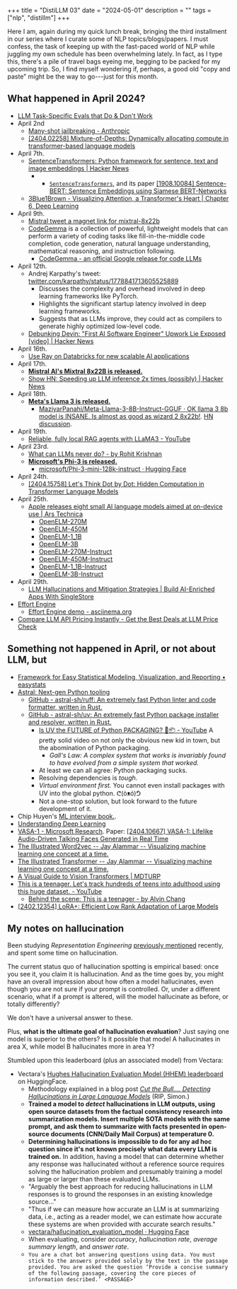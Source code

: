 +++
title = "DistiLLM 03"
date = "2024-05-01"
description = ""
tags = ["nlp", "distillm"]
+++



Here I am, again during my quick lunch break, bringing the third installment in our series where I curate some of NLP topics/blogs/papers. I must confess, the task of keeping up with the fast-paced world of NLP while juggling my own schedule has been overwhelming lately. In fact, as I type this, there's a pile of travel bags eyeing me, begging to be packed for my upcoming trip. So, I find myself wondering if, perhaps, a good old "copy and paste" might be the way to go---just for this month.

## What happened in April 2024?

- [LLM Task-Specific Evals that Do & Don't Work](https://eugeneyan.com/writing/evals/)
- April 2nd
  - [Many-shot jailbreaking - Anthropic](https://www.anthropic.com/research/many-shot-jailbreaking)
  - [\[2404.02258\] Mixture-of-Depths: Dynamically allocating compute in transformer-based language models](https://arxiv.org/abs/2404.02258)
- April 7th.
  - [SentenceTransformers: Python framework for sentence, text and image embeddings \| Hacker News](https://news.ycombinator.com/item?id=39959790)
    - - [`SentenceTransformers`](https://sbert.net/), and its paper [\[1908.10084\] Sentence-BERT: Sentence Embeddings using Siamese BERT-Networks](https://arxiv.org/abs/1908.10084)
  - [3Blue1Brown - Visualizing Attention, a Transformer's Heart \| Chapter 6, Deep Learning](https://www.3blue1brown.com/lessons/attention)
- April 9th.
  - [Mistral tweet a magnet link for mixtral-8x22b](https://simonwillison.net/2024/Apr/10/mixtral-8x22b/)
  - [CodeGemma](https://ai.google.dev/gemma/docs/codegemma) is a collection of powerful, lightweight models that can perform a variety of coding tasks like fill-in-the-middle code completion, code generation, natural language understanding, mathematical reasoning, and instruction following.
    - [CodeGemma - an official Google release for code LLMs](https://huggingface.co/blog/codegemma)
- April 12th.
  - Andrej Karpathy's tweet: [twitter.com/karpathy/status/1778841713605525889](https://x.com/karpathy/status/1778841713605525889)
    - Discusses the complexity and overhead involved in deep learning frameworks like PyTorch.
    - Highlights the significant startup latency involved in deep learning frameworks.
    - Suggests that as LLMs improve, they could act as compilers to generate highly optimized low-level code.
  - [Debunking Devin: "First AI Software Engineer" Upwork Lie Exposed \[video\] \| Hacker News](https://news.ycombinator.com/item?id=40008109)
- April 16th.
  - [Use Ray on Databricks for new scalable AI applications](https://www.databricks.com/blog/announcing-general-availability-ray-databricks)
- April 17th.
  - [**Mistral AI's Mixtral 8x22B is released.**](https://mistral.ai/news/mixtral-8x22b/)
  - [Show HN: Speeding up LLM inference 2x times (possibly) | Hacker News](https://news.ycombinator.com/item?id=40067677)
- April 18th.
  - [**Meta's Llama 3 is released.**](https://llama.meta.com/llama3/)
    - [MaziyarPanahi/Meta-Llama-3-8B-Instruct-GGUF · OK llama 3 8b model is INSANE. Is almost as good as wizard 2 8x22b!](https://huggingface.co/MaziyarPanahi/Meta-Llama-3-8B-Instruct-GGUF/discussions/5). [HN discussion](https://news.ycombinator.com/item?id=40084699).
- April 19th.
  - [Reliable, fully local RAG agents with LLaMA3 - YouTube](https://www.youtube.com/watch?v=-ROS6gfYIts)
- April 23rd.
  - [What can LLMs never do? - by Rohit Krishnan](https://www.strangeloopcanon.com/p/what-can-llms-never-do)
  - [**Microsoft's Phi-3 is released.**](https://azure.microsoft.com/en-us/blog/introducing-phi-3-redefining-whats-possible-with-slms/)
    - [microsoft/Phi-3-mini-128k-instruct · Hugging Face](https://huggingface.co/microsoft/Phi-3-mini-128k-instruct)
- April 24th.
  - [\[2404.15758\] Let's Think Dot by Dot: Hidden Computation in Transformer Language Models](https://arxiv.org/abs/2404.15758)
- April 25th.
  - [Apple releases eight small AI language models aimed at on-device use \| Ars Technica](https://arstechnica.com/information-technology/2024/04/apple-releases-eight-small-ai-language-models-aimed-at-on-device-use/)
    - [OpenELM-270M](https://huggingface.co/apple/OpenELM-270M)
    - [OpenELM-450M](https://huggingface.co/apple/OpenELM-450M)
    - [OpenELM-1_1B](https://huggingface.co/apple/OpenELM-1_1B)
    - [OpenELM-3B](https://huggingface.co/apple/OpenELM-3B)
    - [OpenELM-270M-Instruct](https://huggingface.co/apple/OpenELM-270M-Instruct)
    - [OpenELM-450M-Instruct](https://huggingface.co/apple/OpenELM-450M-Instruct)
    - [OpenELM-1_1B-Instruct](https://huggingface.co/apple/OpenELM-1_1B-Instruct)
    - [OpenELM-3B-Instruct](https://huggingface.co/apple/OpenELM-3B-Instruct)
- April 29th.
  - [LLM Hallucinations and Mitigation Strategies | Build AI-Enriched Apps With SingleStore](https://www.singlestore.com/blog/llm-hallucinations-and-mitigation-strategies/)
- [Effort Engine](https://kolinko.github.io/effort/)
  - [Effort Engine demo - asciinema.org](https://asciinema.org/a/654503)
- [Compare LLM API Pricing Instantly - Get the Best Deals at LLM Price Check](https://llmpricecheck.com/)

## Something not happened in April, or not about LLM, but

- [Framework for Easy Statistical Modeling, Visualization, and Reporting • easystats](https://easystats.github.io/easystats/)
- [Astral: Next-gen Python tooling](https://astral.sh/)
  - [GitHub - astral-sh/ruff: An extremely fast Python linter and code formatter, written in Rust.](https://github.com/astral-sh/ruff)
  - [GitHub - astral-sh/uv: An extremely fast Python package installer and resolver, written in Rust.](https://github.com/astral-sh/uv)
    - [Is UV the FUTURE of Python PACKAGING? 🐍📦 - YouTube](https://www.youtube.com/watch?v=_FdjW47Au30) A pretty solid video on not only the obvious new kid in town, but the abomination of Python packaging.
      - *Gall's Law: A complex system that works is invariably found to have evolved from a simple system that worked.*
    - At least we can all agree: Python packaging sucks.
    - Resolving dependencies is *tough*.
    - *Virtual environment first.* You cannot even install packages with UV into the global python. ᕦ(òᴥó)ᕥ
    - Not a one-stop solution, but look forward to the future development of it.
- Chip Huyen's [ML interview book.](https://huyenchip.com/ml-interviews-book/).
- [Understanding Deep Learning](https://udlbook.github.io/udlbook/)
- [VASA-1 - Microsoft Research](https://www.microsoft.com/en-us/research/project/vasa-1/). Paper: [\[2404.10667\] VASA-1: Lifelike Audio-Driven Talking Faces Generated in Real Time](https://arxiv.org/abs/2404.10667)
- [The Illustrated Word2vec -- Jay Alammar -- Visualizing machine learning one concept at a time.](https://jalammar.github.io/illustrated-word2vec/)
- [The Illustrated Transformer -- Jay Alammar -- Visualizing machine learning one concept at a time.](https://jalammar.github.io/illustrated-transformer/)
- [A Visual Guide to Vision Transformers \| MDTURP](https://blog.mdturp.ch/posts/2024-04-05-visual_guide_to_vision_transformer.html)
- [This is a teenager. Let's track hundreds of teens into adulthood using this huge dataset. - YouTube](https://youtu.be/fKv1Mixv0Hk?si=6AGGKptFFzP7SlYS)
  - [Behind the scene: This is a teenager - by Alvin Chang](https://bigcharts.substack.com/p/behind-the-scene-this-is-a-teenager)
- [\[2402.12354\] LoRA+: Efficient Low Rank Adaptation of Large Models](https://arxiv.org/abs/2402.12354)

## My notes on hallucination

Been studying *Representation Engineering* [previously mentioned](/posts/distillm-01/) recently, and spent some time on hallucination.

The current status quo of hallucination spotting is empirical based: once you see it, you claim it is hallucination. And as the time goes by, you might have an overall impression about how often a model hallucinates, even though you are not sure if your prompt is controlled. Or, under a different scenario, what if a prompt is altered, will the model hallucinate as before, or totally differently?

We don't have a universal answer to these.

Plus, **what is the ultimate goal of hallucination evaluation**? Just saying one model is superior to the others? Is it possible that model A hallucinates in area X, while model B hallucinates more in area Y?

Stumbled upon this leaderboard (plus an associated model) from Vectara:

- Vectara's [Hughes Hallucination Evaluation Model (HHEM) leaderboard](https://huggingface.co/spaces/vectara/leaderboard) on HuggingFace.
  - Methodology explained in a blog post *[Cut the Bull.... Detecting Hallucinations in Large Language Models](https://vectara.com/blog/cut-the-bull-detecting-hallucinations-in-large-language-models)* (RIP, Simon.)
  - **Trained a model to *detect* hallucinations in LLM outputs, using open source datasets from the factual consistency research into summarization models. Insert multiple SOTA models with the same prompt, and ask them to summarize with facts presented in open-source documents (CNN/Daily Mail Corpus) at temperature 0.**
  - **Determining hallucinations is impossible to do for any ad hoc question since it's not known precisely what data every LLM is trained on.** In addition, having a model that can determine whether any response was hallucinated without a reference source requires solving the hallucination problem and presumably training a model as large or larger than these evaluated LLMs.
  - "Arguably the best approach for reducing hallucinations in LLM responses is to ground the responses in an existing knowledge source..."
  - "Thus if we can measure how accurate an LLM is at summarizing data, i.e., acting as a reader model, we can estimate how accurate these systems are when provided with accurate search results."
  - [vectara/hallucination\_evaluation\_model · Hugging Face](https://huggingface.co/vectara/hallucination_evaluation_model?text=A+man+walks+into+a+bar+and+buys+a+drink+%5BSEP%5D+A+bloke+swigs+alcohol+at+a+pub)
  - When evaluating, consider *accuracy*, *hallucination rate*, *average summary length*, and *answer rate*.
  - `You are a chat bot answering questions using data. You must stick to the answers provided solely by the text in the passage provided. You are asked the question ‘Provide a concise summary of the following passage, covering the core pieces of information described.’ <PASSAGE>’`
